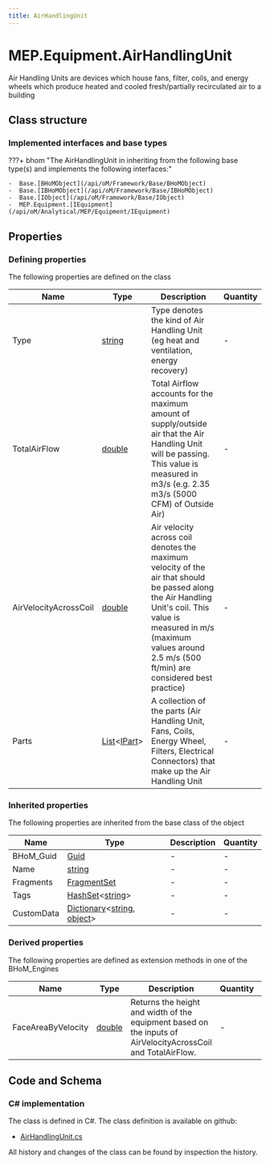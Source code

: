 ```yaml
---
title: AirHandlingUnit
---
```


# MEP.Equipment.AirHandlingUnit

Air Handling Units are devices which house fans, filter, coils, and energy wheels which produce heated and cooled fresh/partially recirculated air to a building

## Class structure

### Implemented interfaces and base types

???+ bhom "The AirHandlingUnit in inheriting from the following base type(s) and implements the following interfaces:"

    -  Base.[BHoMObject](/api/oM/Framework/Base/BHoMObject)
    -  Base.[IBHoMObject](/api/oM/Framework/Base/IBHoMObject)
    -  Base.[IObject](/api/oM/Framework/Base/IObject)
    -  MEP.Equipment.[IEquipment](/api/oM/Analytical/MEP/Equipment/IEquipment)


## Properties



### Defining properties

The following properties are defined on the class

| Name             | Type             | Description      | Quantity         |
|------------------|------------------|------------------|------------------|
| Type | [string](https://learn.microsoft.com/en-us/dotnet/api/System.String?view=netstandard-2.0) | Type denotes the kind of Air Handling Unit (eg heat and ventilation, energy recovery) | - |
| TotalAirFlow | [double](https://learn.microsoft.com/en-us/dotnet/api/System.Double?view=netstandard-2.0) | Total Airflow accounts for the maximum amount of supply/outside air that the Air Handling Unit will be passing. This value is measured in m3/s (e.g. 2.35 m3/s (5000 CFM) of Outside Air) | - |
| AirVelocityAcrossCoil | [double](https://learn.microsoft.com/en-us/dotnet/api/System.Double?view=netstandard-2.0) | Air velocity across coil denotes the maximum velocity of the air that should be passed along the Air Handling Unit's coil. This value is measured in m/s (maximum values around 2.5 m/s (500 ft/min) are considered best practice) | - |
| Parts | [List](https://learn.microsoft.com/en-us/dotnet/api/System.Collections.Generic.List-1?view=netstandard-2.0)&lt;[IPart](/api/oM/Analytical/MEP/Equipment/Parts/IPart)&gt; | A collection of the parts (Air Handling Unit, Fans, Coils, Energy Wheel, Filters, Electrical Connectors) that make up the Air Handling Unit | - |


### Inherited properties
The following properties are inherited from the base class of the object

| Name             | Type             | Description      | Quantity         |
|------------------|------------------|------------------|------------------|
| BHoM_Guid | [Guid](https://learn.microsoft.com/en-us/dotnet/api/System.Guid?view=netstandard-2.0) | - | - |
| Name | [string](https://learn.microsoft.com/en-us/dotnet/api/System.String?view=netstandard-2.0) | - | - |
| Fragments | [FragmentSet](/api/oM/Framework/Base/FragmentSet) | - | - |
| Tags | [HashSet](https://learn.microsoft.com/en-us/dotnet/api/System.Collections.Generic.HashSet-1?view=netstandard-2.0)&lt;[string](https://learn.microsoft.com/en-us/dotnet/api/System.String?view=netstandard-2.0)&gt; | - | - |
| CustomData | [Dictionary](https://learn.microsoft.com/en-us/dotnet/api/System.Collections.Generic.Dictionary-2?view=netstandard-2.0)&lt;[string](https://learn.microsoft.com/en-us/dotnet/api/System.String?view=netstandard-2.0), [object](https://learn.microsoft.com/en-us/dotnet/api/System.Object?view=netstandard-2.0)&gt; | - | - |


### Derived properties

The following properties are defined as extension methods in one of the BHoM_Engines

| Name             | Type             | Description      | Quantity         | Engine           |
|------------------|------------------|------------------|------------------|------------------|
| FaceAreaByVelocity | [double](https://learn.microsoft.com/en-us/dotnet/api/System.Double?view=netstandard-2.0) | Returns the height and width of the equipment based on the inputs of AirVelocityAcrossCoil and TotalAirFlow. | - | MEP_Engine |


## Code and Schema

### C# implementation

The class is defined in C#. The class definition is available on github:

- [AirHandlingUnit.cs](https://github.com/BHoM/BHoM/blob/develop/MEP_oM/Equipment\AirHandlingUnit.cs)

All history and changes of the class can be found by inspection the history.
